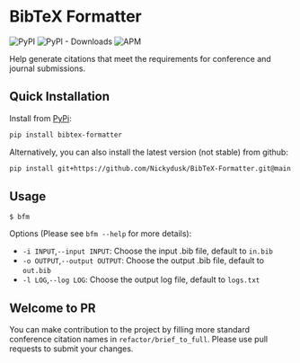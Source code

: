 # BibTeX Formatter

![PyPI](https://img.shields.io/pypi/v/bibtex-formatter) ![PyPI - Downloads](https://img.shields.io/pypi/dm/bibtex-formatter) ![APM](https://img.shields.io/apm/l/bibtex-formatter) 

Help generate citations that meet the requirements for conference and journal submissions.

## Quick Installation
Install from [PyPi](https://pypi.org/project/bibtex-formatter/):

```bash
pip install bibtex-formatter
```

Alternatively, you can also install the latest version (not stable) from github:

```bash
pip install git+https://github.com/Nickydusk/BibTeX-Formatter.git@main
```

## Usage

`$ bfm`

Options (Please see `bfm --help` for more details):

- `-i INPUT`,`--input INPUT`: Choose the input .bib file, default to `in.bib`
- `-o OUTPUT`,`--output OUTPUT`: Choose the output .bib file, default to `out.bib`
- `-l LOG`,`--log LOG`: Choose the output log file, default to `logs.txt`

## Welcome to PR

You can make contribution to the project by filling more standard conference citation names in `refactor/brief_to_full`. Please use pull requests to submit your changes.
